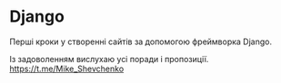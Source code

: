 # Django

Перші кроки у створенні сайтів за допомогою фреймворка Django.

Із задоволенням вислухаю усі поради і пропозиції.
https://t.me/Mike_Shevchenko 
